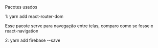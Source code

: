 Pacotes usados 

1: yarn add react-router-dom 


Esse pacote serve para navegação entre telas, comparo como se fosse o react-navigation 


2: yarn add firebase --save



